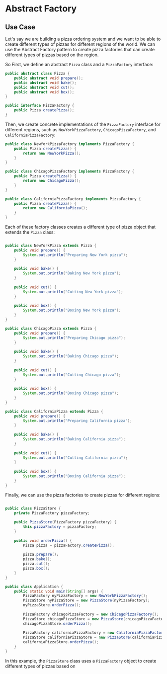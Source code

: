 # Abstract Factory

## Use Case

Let's say we are building a pizza ordering system and we want to be able to create different types of pizzas for different regions of the world. We can use the Abstract Factory pattern to create pizza factories that can create different types of pizzas based on the region.

So First, we define an abstract `Pizza` class and a `PizzaFactory` interface:

```java
public abstract class Pizza {
    public abstract void prepare();
    public abstract void bake();
    public abstract void cut();
    public abstract void box();
}

public interface PizzaFactory {
    public Pizza createPizza();
}
```

Then, we create concrete implementations of the `PizzaFactory` interface for different regions, such as `NewYorkPizzaFactory`, `ChicagoPizzaFactory`, and `CaliforniaPizzaFactory`:

```java
public class NewYorkPizzaFactory implements PizzaFactory {
    public Pizza createPizza() {
        return new NewYorkPizza();
    }
}

public class ChicagoPizzaFactory implements PizzaFactory {
    public Pizza createPizza() {
        return new ChicagoPizza();
    }
}

public class CaliforniaPizzaFactory implements PizzaFactory {
    public Pizza createPizza() {
        return new CaliforniaPizza();
    }
}

```

Each of these factory classes creates a different type of pizza object that extends the `Pizza` class:

```java

public class NewYorkPizza extends Pizza {
    public void prepare() {
        System.out.println("Preparing New York pizza");
    }
    
    public void bake() {
        System.out.println("Baking New York pizza");
    }
    
    public void cut() {
        System.out.println("Cutting New York pizza");
    }
    
    public void box() {
        System.out.println("Boxing New York pizza");
    }
}

public class ChicagoPizza extends Pizza {
    public void prepare() {
        System.out.println("Preparing Chicago pizza");
    }
    
    public void bake() {
        System.out.println("Baking Chicago pizza");
    }
    
    public void cut() {
        System.out.println("Cutting Chicago pizza");
    }
    
    public void box() {
        System.out.println("Boxing Chicago pizza");
    }
}

public class CaliforniaPizza extends Pizza {
    public void prepare() {
        System.out.println("Preparing California pizza");
    }
    
    public void bake() {
        System.out.println("Baking California pizza");
    }
    
    public void cut() {
        System.out.println("Cutting California pizza");
    }
    
    public void box() {
        System.out.println("Boxing California pizza");
    }
}

```

Finally, we can use the pizza factories to create pizzas for different regions:

```java

public class PizzaStore {
    private PizzaFactory pizzaFactory;
    
    public PizzaStore(PizzaFactory pizzaFactory) {
        this.pizzaFactory = pizzaFactory;
    }
    
    public void orderPizza() {
        Pizza pizza = pizzaFactory.createPizza();
        
        pizza.prepare();
        pizza.bake();
        pizza.cut();
        pizza.box();
    }
}

public class Application {
    public static void main(String[] args) {
        PizzaFactory nyPizzaFactory = new NewYorkPizzaFactory();
        PizzaStore nyPizzaStore = new PizzaStore(nyPizzaFactory);
        nyPizzaStore.orderPizza();
        
        PizzaFactory chicagoPizzaFactory = new ChicagoPizzaFactory();
        PizzaStore chicagoPizzaStore = new PizzaStore(chicagoPizzaFactory);
        chicagoPizzaStore.orderPizza();
        
        PizzaFactory californiaPizzaFactory = new CaliforniaPizzaFactory();
        PizzaStore californiaPizzaStore = new PizzaStore(californiaPizzaFactory);
        californiaPizzaStore.orderPizza();
    }
}

```


In this example, the `PizzaStore` class uses a `PizzaFactory` object to create different types of pizzas based on